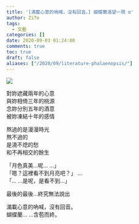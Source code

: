 ```yaml
---
title: '[滿載心意的吶喊，沒有回音。] 蝴蝶蘭渴望一現 α'
author: ZiTe
tags:
  - 文藝
categories: []
date: 2020-09-03 01:24:00
comments: true
toc: true
draft: false
aliases: ["/2020/09/literature-phalaenopsis/"]
---
```

![](https://1.bp.blogspot.com/-5RDB1su_Mik/X0_U7gpmE1I/AAAAAAAAClI/TazIqfUfMlE5Ekmztv0UQTz-p_BBWfLWgCPcBGAsYHg/w275-h400/%255B%25E6%25BB%25BF%25E8%25BC%2589%25E5%25BF%2583%25E6%2584%258F%25E7%259A%2584%25E5%2590%25B6%25E5%2596%258A%25EF%25BC%258C%25E6%25B2%2592%25E6%259C%2589%25E5%259B%259E%25E9%259F%25B3%25E3%2580%2582%255D%2B%25E8%259D%25B4%25E8%259D%25B6%25E8%2598%25AD%25E6%25B8%25B4%25E6%259C%259B%25E4%25B8%2580%25E7%258F%25BE%25CE%25B1.jpg)

<!--more-->

對妳遮藏兩年的心意  
與妳相倚三年的桃源  
念妳分別五年的酒意  
被妳凍結十年的感情

熬過的是漫漫時光  
熬不過的  
是澆不熄的愁  
和不再相交的餘生

「月色真美…呢… …」  
「嗯？這裡看不到月亮吧？」
…  
「… …是呢，是看不到…」  

最後的最後…終究無法說出  

滿載心意的吶喊，沒有回音。  
蝴蝶蘭… …含苞而終。
